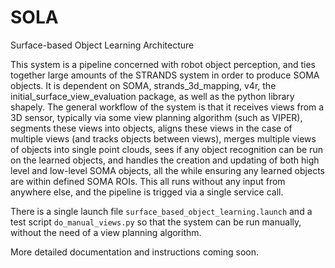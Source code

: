 # SOLA

Surface-based Object Learning Architecture

This system is a pipeline concerned with robot object perception, and ties together large amounts of the STRANDS system in order to produce SOMA objects. It is dependent on SOMA, strands_3d_mapping, v4r, the initial_surface_view_evaluation package, as well as the python library shapely. The general workflow of the system is that it receives views from a 3D sensor, typically via some view planning algorithm (such as VIPER), segments these views into objects, aligns these views in the case of multiple views (and tracks objects between views), merges multiple views of objects into single point clouds, sees if any object recognition can be run on the learned objects, and handles the creation and updating of both high level and low-level SOMA objects, all the while ensuring any learned objects are within defined SOMA ROIs. This all runs without any input from anywhere else, and the pipeline is trigged via a single service call.

There is a single launch file `surface_based_object_learning.launch` and a test script `do_manual_views.py` so that the system can be run manually, without the need of a view planning algorithm.

More detailed documentation and instructions coming soon.
